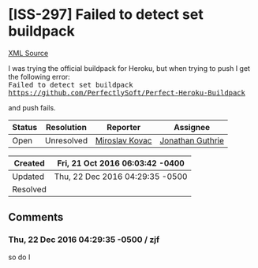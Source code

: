 # [ISS-297] Failed to detect set buildpack

[XML Source](../xml/ISS-297.xml)
<p><p>I was trying the official buildpack for Heroku, but when trying to push I get the following error:<br/>
<tt>Failed to detect set buildpack <a href="https://github.com/PerfectlySoft/Perfect-Heroku-Buildpack" class="external-link" rel="nofollow">https://github.com/PerfectlySoft/Perfect-Heroku-Buildpack</a></tt></p>

<p>and push fails.</p></p>





Status|Resolution|Reporter|Assignee
------|----------|--------|--------
Open|Unresolved|[Miroslav Kovac](miroslav.kovac@icloud.com)|[Jonathan Guthrie]($jono)





Created|Fri, 21 Oct 2016 06:03:42 -0400
-------|--------------
Updated|Thu, 22 Dec 2016 04:29:35 -0500
Resolved|


## Comments




### Thu, 22 Dec 2016 04:29:35 -0500 / zjf 

<p><p>so do I<img class="emoticon" src="http://jira.perfect.org:8080/images/icons/emoticons/sad.png" height="16" width="16" align="absmiddle" alt="" border="0"/></p></p>


